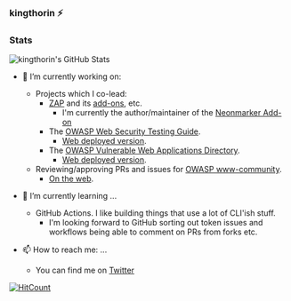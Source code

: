 ### kingthorin :zap:

<!--
**kingthorin/kingthorin** is a ✨ _special_ ✨ repository because its `README.md` (this file) appears on your GitHub profile.

Here are some ideas to get you started:

- 🔭 I’m currently working on ...
- 🌱 I’m currently learning ...
- 👯 I’m looking to collaborate on ...
- 🤔 I’m looking for help with ...
- 💬 Ask me about ...
- 📫 How to reach me: ...
- 😄 Pronouns: ...
- ⚡ Fun fact: ...
-->

### Stats

![kingthorin's GitHub Stats](https://github-readme-stats.vercel.app/api?username=kingthorin)

- 🔭 I’m currently working on:
  - Projects which I co-lead:
    - [ZAP](https://github.com/zaproxy/zaproxy) and its [add-ons](https://github.com/zaproxy/zap-extensions), etc.
      - I'm currently the author/maintainer of the [Neonmarker Add-on](https://github.com/kingthorin/neonmarker)
    - The [OWASP Web Security Testing Guide](https://github.com/OWASP/wstg).
      - [Web deployed version](https://owasp.org/www-project-web-security-testing-guide/).
    - The [OWASP Vulnerable Web Applications Directory](https://github.com/OWASP/OWASP-VWAD).
      - [Web deployed version](https://owasp.org/www-project-vulnerable-web-applications-directory/).
  - Reviewing/approving PRs and issues for [OWASP www-community](https://github.com/OWASP/www-community).
    - [On the web](https://owasp.org/www-community/).

- 🌱 I’m currently learning ...
  - GitHub Actions. I like building things that use a lot of CLI'ish stuff.
    - I'm looking forward to GitHub sorting out token issues and workflows being able to comment on PRs from forks etc.

- 📫 How to reach me: ...
  - You can find me on [Twitter](https://twitter.com/kingthorin_rm)

[![HitCount](http://hits.dwyl.com/kingthorin/kingthorin/kingthorin.svg)](http://hits.dwyl.com/kingthorin/kingthorin/kingthorin)
